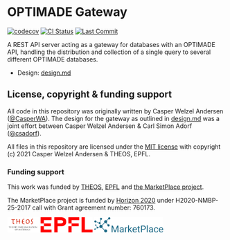 # OPTIMADE Gateway

[![codecov](https://codecov.io/gh/Materials-Consortia/optimade-gateway/branch/main/graph/badge.svg?token=94aa7IhlUD)](https://codecov.io/gh/Materials-Consortia/optimade-gateway) [![CI Status](https://github.com/Materials-Consortia/optimade-gateway/actions/workflows/ci.yml/badge.svg?branch=main)](https://github.com/Materials-Consortia/optimade-gateway/actions?query=branch%3Amain) [![Last Commit](https://img.shields.io/github/last-commit/Materials-Consortia/optimade-gateway/main?logo=github)](https://github.com/Materials-Consortia/optimade-gateway/pulse)

A REST API server acting as a gateway for databases with an OPTIMADE API, handling the distribution and collection of a single query to several different OPTIMADE databases.

- Design: [design.md](docs/design.md)

## License, copyright & funding support

All code in this repository was originally written by Casper Welzel Andersen ([@CasperWA](https://github.com/CasperWA)).
The design for the gateway as outlined in [design.md](docs/design.md) was a joint effort between Casper Welzel Andersen & Carl Simon Adorf ([@csadorf](https://github.com/csadorf)).

All files in this repository are licensed under the [MIT license](LICENSE) with copyright (c) 2021 Casper Welzel Andersen & THEOS, EPFL.

### Funding support

This work was funded by [THEOS](http://theossrv1.epfl.ch), [EPFL](https://epfl.ch) and [the MarketPlace project](https://www.the-marketplace-project.eu/).

The MarketPlace project is funded by [Horizon 2020](https://ec.europa.eu/programmes/horizon2020/) under H2020-NMBP-25-2017 call with Grant agreement number: 760173.

<img src="docs/images/THEOS_logo.png" alt="THEOS" height="35"/>  <img src="docs/images/EPFL_Logo_184X53.svg" alt="EPFL" height="35"/>  <img src="docs/images/MARKETPLACE_LOGO_300dpi.png" alt="The MarketPlace Project" height="35"/>
